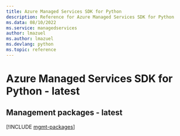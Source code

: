 ```yaml
---
title: Azure Managed Services SDK for Python
description: Reference for Azure Managed Services SDK for Python
ms.data: 08/10/2022
ms.service: managedservices
author: lmazuel
ms.author: lmazuel
ms.devlang: python
ms.topic: reference
---
```

# Azure Managed Services SDK for Python - latest

## Management packages - latest
[!INCLUDE [mgmt-packages](managed-services-mgmt-index.md)]